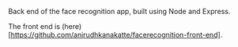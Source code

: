 Back end of the face recognition app, built using Node and Express.

The front end is (here)[https://github.com/anirudhkanakatte/facerecognition-front-end].
